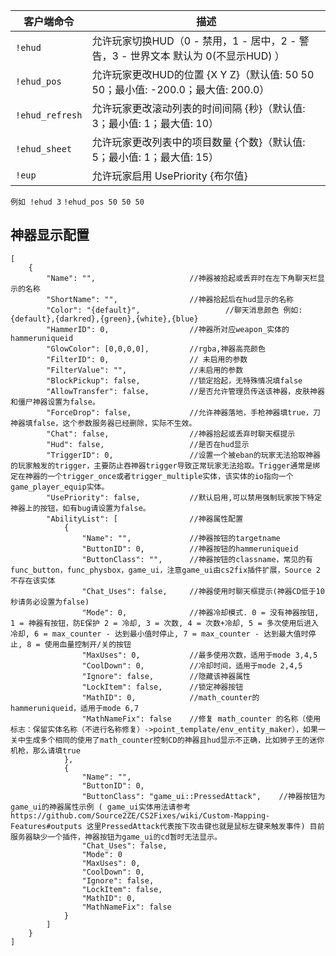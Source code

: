 | 客户端命令 | 描述 |
| --- | --- |
| `!ehud` | 允许玩家切换HUD（0 - 禁用，1 - 居中，2 - 警告，3 - 世界文本         默认为 0(不显示HUD) ） |
| `!ehud_pos` | 允许玩家更改HUD的位置 {X Y Z}（默认值: 50 50 50；最小值: -200.0；最大值: 200.0） |
| `!ehud_refresh` | 允许玩家更改滚动列表的时间间隔 {秒}（默认值: 3；最小值: 1；最大值: 10） |
| `!ehud_sheet` | 允许玩家更改列表中的项目数量 {个数}（默认值: 5；最小值: 1；最大值: 15） |
| `!eup` | 允许玩家启用 UsePriority {布尔值} |

`例如 !ehud 3`
`!ehud_pos 50 50 50`

## 神器显示配置
```
[
	{
		"Name": "",						//神器被拾起或丢弃时在左下角聊天栏显示的名称
		"ShortName": "",				//神器拾起后在hud显示的名称
		"Color": "{default}",					//聊天消息颜色 例如:{default},{darkred},{green},{white},{blue}
		"HammerID": 0,					//神器所对应weapon_实体的hammeruniqueid
		"GlowColor": [0,0,0,0],			//rgba,神器高亮颜色
		"FilterID": 0,					// 未启用的参数
		"FilterValue": "",				//未启用的参数
		"BlockPickup": false,			//锁定拾起，无特殊情况填false
		"AllowTransfer": false,			//是否允许管理员传送该神器，皮肤神器和僵尸神器设置为false。
		"ForceDrop": false,				//允许神器落地，手枪神器填true，刀神器填false，这个参数服务器已经删除，实际不生效。
		"Chat": false,					//神器拾起或丢弃时聊天框提示
		"Hud": false,					//是否在hud显示
		"TriggerID": 0,					//设置一个被eban的玩家无法拾取神器的玩家触发的trigger，主要防止吞神器trigger导致正常玩家无法拾取。Trigger通常是绑定在神器的一个trigger_once或者trigger_multiple实体，该实体的io指向一个game_player_equip实体。
		"UsePriority": false,			//默认启用,可以禁用强制玩家按下特定神器上的按钮，如有bug请设置为false。
		"AbilityList": [				//神器属性配置
			{
				"Name": "",				//神器按钮的targetname
				"ButtonID": 0,			//神器按钮的hammeruniqueid
				"ButtonClass": "",		//神器按钮的classname，常见的有func_button，func_physbox，game_ui，注意game_ui由cs2fix插件扩展，Source 2不存在该实体
				"Chat_Uses": false,		//神器使用时聊天框提示(神器CD低于10秒请务必设置为false)
				"Mode": 0,				//神器冷却模式. 0 = 没有神器按钮, 1 = 神器有按钮，防E保护 2 = 冷却, 3 = 次数, 4 = 次数+冷却, 5 = 多次使用后进入冷却, 6 = max_counter - 达到最小值时停止, 7 = max_counter - 达到最大值时停止, 8 = 使用血量控制开/关的按钮
				"MaxUses": 0,			//最多使用次数，适用于mode 3,4,5
				"CoolDown": 0,			//冷却时间，适用于mode 2,4,5
				"Ignore": false,		//隐藏该神器属性
				"LockItem": false,		//锁定神器按钮
				"MathID": 0,			//math_counter的hammeruniqueid，适用于mode 6,7
				"MathNameFix": false	//修复 math_counter 的名称（使用标志：保留实体名称（不进行名称修复）->point_template/env_entity_maker），如果一关中生成多个相同的使用了math_counter控制CD的神器且hud显示不正确，比如狮子王的迷你机枪，那么请填true
			},
			{
				"Name": "",
				"ButtonID": 0,
				"ButtonClass": "game_ui::PressedAttack",	//神器按钮为game_ui的神器属性示例 ( game_ui实体用法请参考 https://github.com/Source2ZE/CS2Fixes/wiki/Custom-Mapping-Features#outputs 这里PressedAttack代表按下攻击键也就是鼠标左键来触发事件) 目前服务器缺少一个插件，神器按钮为game_ui的cd暂时无法显示。
				"Chat_Uses": false,
				"Mode": 0
				"MaxUses": 0,
				"CoolDown": 0,
				"Ignore": false,
				"LockItem": false,
				"MathID": 0,
				"MathNameFix": false
			}
		]
	}
]
```